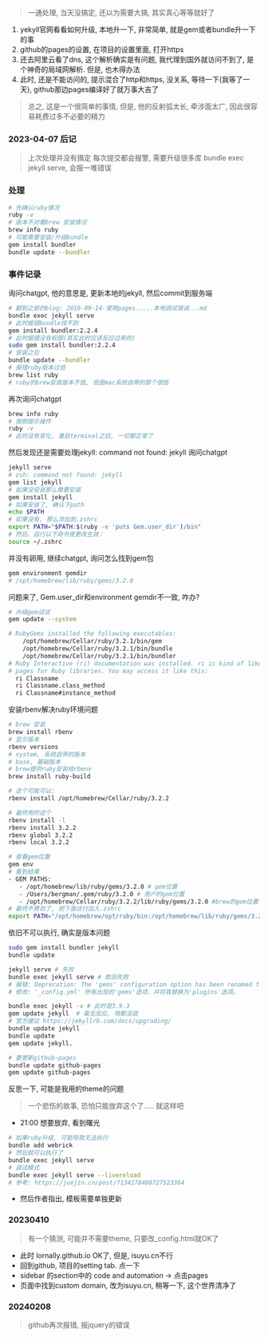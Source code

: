 > 一通处理, 当天没搞定, 还以为需要大搞, 其实真心等等就好了

1. yekyll官网看看如何升级, 本地升一下, 非常简单, 就是gem或者bundle升一下的事
2. github的pages的设置, 在项目的设置里面, 打开https
3. 还去阿里云看了dns, 这个解析确实是有问题, 我代理到国外就访问不到了, 是个神奇的局域网解析. 但是, 也木得办法
4. 此时, 还是不能访问的, 提示混合了http和https, 没关系, 等待一下(我等了一天), github那边pages编译好了就万事大吉了



> 总之, 这是一个很简单的事情, 但是, 他的反射弧太长, 牵涉面太广, 因此很容易耗费过多不必要的精力

### 2023-04-07 后记

> 上次处理并没有搞定
> 每次提交都会报警, 需要升级很多库
> bundle exec jekyll serve, 会报一堆错误

### 处理

```sh
# 先确认ruby情况
ruby -v
# 版本不对看brew 安装情况
brew info ruby
# 可能需要安装/升级bundle
gem install bundler   
bundle update --bundler
```



### 事件记录

询问chatgpt, 他的意思是, 更新本地的jekyll, 然后commit到服务端

```sh
# 翻到之前的blog: 2016-09-14-使用pages.....本地调试错误...md
bundle exec jekyll serve
# 此时报错bundle找不到
gem install bundler:2.2.4   
# 此时报错没有权限(其实此时应该反应过来的)
sudo gem install bundler:2.2.4   
# 安装之后
bundle update --bundler 
# 报错ruby版本过低
brew list ruby
# ruby的brew安装版本不低, 但是mac系统自带的那个很低
```

再次询问chatgpt

```sh
brew info ruby 
# 按照提示操作
ruby -v
# 此时没有变化, 重启terminal之后, 一切都正常了
```

然后发现还是需要处理jekyll: command not found: jekyll
询问chatgpt

```sh
jekyll serve
# zsh: command not found: jekyll
gem list jekyll
# 如果没安装那么需要安装
gem install jekyll
# 如果安装了, 确认下path
echo $PATH
# 如果没有, 那么添加到.zshrc
export PATH="$PATH:$(ruby -e 'puts Gem.user_dir')/bin"
# 然后，运行以下命令使更改生效：
source ~/.zshrc
```

并没有卵用, 继续chatgpt, 询问怎么找到gem包

```sh
gem environment gemdir
# /opt/homebrew/lib/ruby/gems/3.2.0
```

问题来了, Gem.user_dir和environment gemdir不一致, 咋办?

```sh
# 升级gem试试
gem update --system

# RubyGems installed the following executables:
	/opt/homebrew/Cellar/ruby/3.2.1/bin/gem
	/opt/homebrew/Cellar/ruby/3.2.1/bin/bundle
	/opt/homebrew/Cellar/ruby/3.2.1/bin/bundler
# Ruby Interactive (ri) documentation was installed. ri is kind of like man 
# pages for Ruby libraries. You may access it like this:
  ri Classname
  ri Classname.class_method
  ri Classname#instance_method
```

安装rbenv解决ruby环境问题

```sh
# brew 安装
brew install rbenv
# 显示版本
rbenv versions
# system, 系统自带的版本
# base, 基础版本
# brew提供ruby安装给rbenv
brew install ruby-build

# 这个可能可以:
rbenv install /opt/homebrew/Cellar/ruby/3.2.2

# 最终用的这个
rbenv install -l  
rbenv install 3.2.2  
rbenv global 3.2.2 
rbenv local 3.2.2  

# 查看gem位置
gem env
# 看到结果
- GEM PATHS:
   - /opt/homebrew/lib/ruby/gems/3.2.0 # gem位置
   - /Users/bergman/.gem/ruby/3.2.0 # 用户的gem位置
   - /opt/homebrew/Cellar/ruby/3.2.2/lib/ruby/gems/3.2.0 #brew的gem位置
# 最终不费劲了, 把下面这行加入.zshrc
export PATH="/opt/homebrew/opt/ruby/bin:/opt/homebrew/lib/ruby/gems/3.2.0/bin:$PATH"

```

依旧不可以执行, 确实是版本问题

```sh
sudo gem install bundler jekyll
bundle update

jekyll serve # 失败
bundle exec jekyll serve # 依旧失败
# 报错: Deprecation: The 'gems' configuration option has been renamed to 'plugins'. Please update your config file accordingly.
# 修改: '_config.yml' 所有出现的'gems'选项，并将其替换为'plugins'选项。

bundle exec jekyll -v # 此时是3.9.3
gem update jekyll  # 毫无反应, 啥都没装
# 官方建议 https://jekyllrb.com/docs/upgrading/
bundle update jekyll 
bundle update 
gem update jekyll.

# 要更新github-pages
bundle update github-pages
gem update github-pages
```

反思一下, 可能是我用的theme的问题

> 一个悲伤的故事, 恐怕只能放弃这个了..... 就这样吧

- 21:00 想要放弃, 看到曙光

```sh
# 如果ruby升级, 可能导致无法执行
bundle add webrick
# 然后就可以执行了
bundle exec jekyll serve
# 调试模式
bundle exec jekyll serve --livereload
# 参考: https://juejin.cn/post/7134178480727523364
```

- 然后作者指出, 模板需要单独更新

### 20230410

> 有一个猜测, 可能并不需要theme, 只要改_config.html就OK了

* 此时 lornally.github.io OK了, 但是, isuyu.cn不行
* 回到github, 项目的setting tab. 点一下
* sidebar 的section中的 code and automation -> 点击pages
* 页面中找到custom domain, 改为isuyu.cn, 稍等一下, 这个世界清净了

### 20240208

> github再次报错, 报jquery的错误

